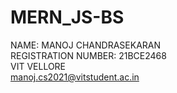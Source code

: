 # MERN_JS-BS

NAME: MANOJ CHANDRASEKARAN <br>
REGISTRATION NUMBER: 21BCE2468 <br>
VIT VELLORE <br>
manoj.cs2021@vitstudent.ac.in <br>
